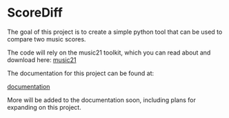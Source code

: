 
# ScoreDiff #

The goal of this project is to create a simple python tool that can be used to compare two music scores.  

The code will rely on the music21 toolkit, which you can read about and download here: [music21](http://mit.edu/music21/ "music21")

The documentation for this project can be found at: 

<a href = "http://cs.usfca.edu/~jdubeau/documentation">documentation</a>

More will be added to the documentation soon, including plans for expanding on this project.
